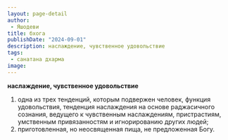 ```yaml
---
layout: page-detail
author:
 - Яшодеви
title: бхога
publishDate: "2024-09-01"
description: наслаждение, чувственное удовольствие
tags:
 - санатана дхарма
image: 
---
```


__наслаждение, чувственное удовольствие__
1) одна из трех тенденций, которым подвержен человек, функция удовольствия, тенденция наслаждения на основе раджасичного сознания, ведущего к чувственным наслаждениям, пристрастиям, умственным привязанностям и игнорированию других людей;
2) приготовленная, но неосвященная пища, не предложенная Богу.

